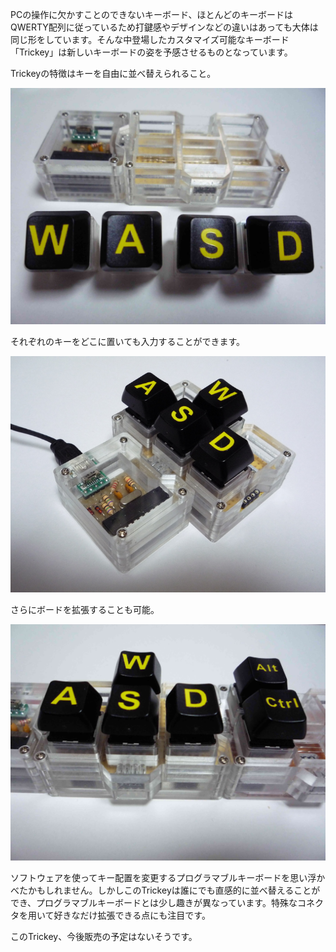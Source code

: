 PCの操作に欠かすことのできないキーボード、ほとんどのキーボードはQWERTY配列に従っているため打鍵感やデザインなどの違いはあっても大体は同じ形をしています。そんな中登場したカスタマイズ可能なキーボード「Trickey」は新しいキーボードの姿を予感させるものとなっています。

Trickeyの特徴はキーを自由に並べ替えられること。

![](images/board_19.jpg)

それぞれのキーをどこに置いても入力することができます。

![](images/main_1.jpg)

さらにボードを拡張することも可能。

![](images/board_20.jpg)

ソフトウェアを使ってキー配置を変更するプログラマブルキーボードを思い浮かべたかもしれません。しかしこのTrickeyは誰にでも直感的に並べ替えることができ、プログラマブルキーボードとは少し趣きが異なっています。特殊なコネクタを用いて好きなだけ拡張できる点にも注目です。

このTrickey、今後販売の予定はないそうです。

